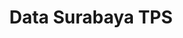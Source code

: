---
title: Data Surabaya TPS
organization: KPU KOTA SURABAYA
notes: Data Surabaya TPS
resources:
  - name: CSV Alamat
    url: 'https://github.com/pemiluAPI/pemilu-data/raw/master/surabaya_tps/tps_alamat.csv'
    format: csv
  - name: CSV Kecamatan
    url: 'https://github.com/pemiluAPI/pemilu-data/raw/master/surabaya_tps/tps_kecamatan.csv'
    format: csv
  - name: CSV Kelurahan
    url: 'https://github.com/pemiluAPI/pemilu-data/raw/master/surabaya_tps/tps_kelurahan.csv'
    format: csv
category:
  - Surabaya TPS
maintainer: ''
maintainer_email: ''
---